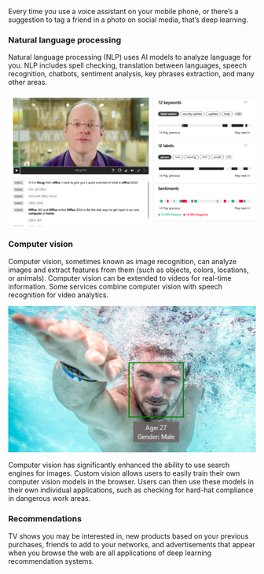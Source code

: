 Every time you use a voice assistant on your mobile phone, or there’s a suggestion to tag a friend in a photo on social media, that’s deep learning.

### Natural language processing

Natural language processing (NLP) uses AI models to analyze language for you. NLP includes spell checking, translation between languages, speech recognition, chatbots, sentiment analysis, key phrases extraction, and many other areas.  

![6.2 NLPExampleVideo](../media/6.2_NLPExampleVideo.png)

### Computer vision

Computer vision, sometimes known as image recognition, can analyze images and extract features from them (such as objects, colors, locations, or animals). Computer vision can be extended to videos for real-time information. Some services combine computer vision with speech recognition for video analytics.

![Person swimming with a bounding box identifying their face a 28-year old male](../media/face-api.png)

Computer vision has significantly enhanced the ability to use search engines for images. Custom vision allows users to easily train their own computer vision models in the browser. Users can then use these models in their own individual applications, such as checking for hard-hat compliance in dangerous work areas.

### Recommendations

TV shows you may be interested in, new products based on your previous purchases, friends to add to your networks, and advertisements that appear when you browse the web are all applications of deep learning recommendation systems.
